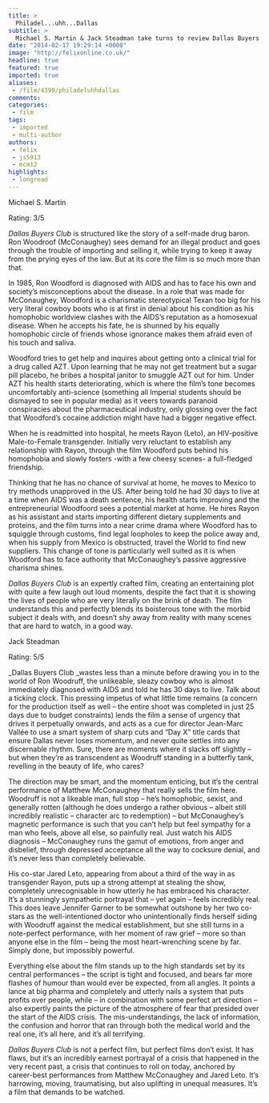 ```yaml
---
title: >
  Philadel...uhh...Dallas
subtitle: >
  Michael S. Martin & Jack Steadman take turns to review Dallas Buyers Club
date: "2014-02-17 19:29:14 +0000"
image: "http://felixonline.co.uk/"
headline: true
featured: true
imported: true
aliases:
 - /film/4399/philadeluhhdallas
comments:
categories:
 - film
tags:
 - imported
 - multi-author
authors:
 - felix
 - js5913
 - mcm12
highlights:
 - longread
---
```


Michael S. Martin

Rating: 3/5

_Dallas Buyers Club_ is structured like the story of a self-made drug baron. Ron Woodroof (McConaughey) sees demand for an illegal product and goes through the trouble of importing and selling it, while trying to keep it away from the prying eyes of the law. But at its core the film is so much more than that.

In 1985, Ron Woodford is diagnosed with AIDS and has to face his own and society’s misconceptions about the disease. In a role that was made for McConaughey, Woodford is a charismatic stereotypical Texan too big for his very literal cowboy boots who is at first in denial about his condition as his homophobic worldview clashes with the AIDS’s reputation as a homosexual disease. When he accepts his fate, he is shunned by his equally homophobic circle of friends whose ignorance makes them afraid even of his touch and saliva.

Woodford tries to get help and inquires about getting onto a clinical trial for a drug called AZT. Upon learning that he may not get treatment but a sugar pill placebo, he bribes a hospital janitor to smuggle AZT out for him. Under AZT his health starts deteriorating, which is where the film’s tone becomes uncomfortably anti-science (something all Imperial students should be dismayed to see in popular media) as it veers towards paranoid conspiracies about the pharmaceutical industry, only glossing over the fact that Woodford’s cocaine addiction might have had a bigger negative effect.

When he is readmitted into hospital, he meets Rayon (Leto), an HIV-positive Male-to-Female transgender. Initially very reluctant to establish any relationship with Rayon, through the film Woodford puts behind his homophobia and slowly fosters -with a few cheesy scenes- a full-fledged friendship.

Thinking that he has no chance of survival at home, he moves to Mexico to try methods unapproved in the US. After being told he had 30 days to live at a time when AIDS was a death sentence, his health starts improving and the entrepreneurial Woodfoord sees a potential market at home. He hires Rayon as his assistant and starts importing different dietary supplements and proteins, and the film turns into a near crime drama where Woodford has to squiggle through customs, find legal loopholes to keep the police away and, when his supply from Mexico is obstructed, travel the World to find new suppliers. This change of tone is particularly well suited as it is when Woodford has to face authority that McConaughey’s passive aggressive charisma shines.

_Dallas Buyers Club_ is an expertly crafted film, creating an entertaining plot with quite a few laugh out loud moments, despite the fact that it is showing the lives of people who are very literally on the brink of death. The film understands this and perfectly blends its boisterous tone with the morbid subject it deals with, and doesn’t shy away from reality with many scenes that are hard to watch, in a good way.

Jack Steadman

Rating: 5/5

_Dallas Buyers Club _wastes less than a minute before drawing you in to the world of Ron Woodruff, the unlikeable, sleazy cowboy who is almost immediately diagnosed with AIDS and told he has 30 days to live. Talk about a ticking clock. This pressing impetus of what little time remains (a concern for the production itself as well – the entire shoot was completed in just 25 days due to budget constraints) lends the film a sense of urgency that drives it perpetually onwards, and acts as a cue for director Jean-Marc Vallée to use a smart system of sharp cuts and “Day X” title cards that ensure Dallas never loses momentum, and never quite settles into any discernable rhythm. Sure, there are moments where it slacks off slightly – but when they’re as transcendent as Woodruff standing in a butterfly tank, revelling in the beauty of life, who cares?

The direction may be smart, and the momentum enticing, but it’s the central performance of Matthew McConaughey that really sells the film here. Woodruff is not a likeable man, full stop – he’s homophobic, sexist, and generally rotten (although he does undergo a rather obvious – albeit still incredibly realistic – character arc to redemption) – but McConaughey’s magnetic performance is such that you can’t help but feel sympathy for a man who feels, above all else, so painfully real. Just watch his AIDS diagnosis – McConaughey runs the gamut of emotions, from anger and disbelief, through depressed acceptance all the way to cocksure denial, and it’s never less than completely believable.

His co-star Jared Leto, appearing from about a third of the way in as transgender Rayon, puts up a strong attempt at stealing the show, completely unrecognisable in how utterly he has embraced his character. It’s a stunningly sympathetic portrayal that – yet again – feels incredibly real. This does leave Jennifer Garner to be somewhat outshone by her two co-stars as the well-intentioned doctor who unintentionally finds herself siding with Woodruff against the medical establishment, but she still turns in a note-perfect performance, with her moment of raw grief – more so than anyone else in the film – being the most heart-wrenching scene by far. Simply done, but impossibly powerful.

Everything else about the film stands up to the high standards set by its central performances – the script is tight and focused, and bears far more flashes of humour than would ever be expected, from all angles. It points a lance at big pharma and completely and utterly nails a system that puts profits over people, while – in combination with some perfect art direction – also expertly paints the picture of the atmosphere of fear that presided over the start of the AIDS crisis. The mis-understandings, the lack of information, the confusion and horror that ran through both the medical world and the real one, it’s all here, and it’s all terrifying.

_Dallas Buyers Club_ is not a perfect film, but perfect films don’t exist. It has flaws, but it’s an incredibly earnest portrayal of a crisis that happened in the very recent past, a crisis that continues to roll on today, anchored by career-best performances from Matthew McConaughey and Jared Leto. It’s harrowing, moving, traumatising, but also uplifting in unequal measures. It’s a film that demands to be watched.
